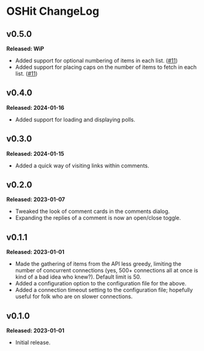 # OSHit ChangeLog

## v0.5.0

**Released: WiP**

- Added support for optional numbering of items in each list.
  ([#11](https://github.com/davep/oshit/issues/11))
- Added support for placing caps on the number of items to fetch in each
  list. ([#11](https://github.com/davep/oshit/issues/11))

## v0.4.0

**Released: 2024-01-16**

- Added support for loading and displaying polls.

## v0.3.0

**Released: 2024-01-15**

- Added a quick way of visiting links within comments.

## v0.2.0

**Released: 2023-01-07**

- Tweaked the look of comment cards in the comments dialog.
- Expanding the replies of a comment is now an open/close toggle.

## v0.1.1

**Released: 2023-01-01**

- Made the gathering of items from the API less greedy, limiting the number
  of concurrent connections (yes, 500+ connections all at once is kind of a
  bad idea who knew?). Default limit is 50.
- Added a configuration option to the configuration file for the above.
- Added a connection timeout setting to the configuration file; hopefully
  useful for folk who are on slower connections.

## v0.1.0

**Released: 2023-01-01**

- Initial release.

[//]: # (ChangeLog.md ends here)
